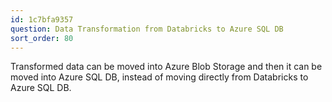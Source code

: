 ```yaml
---
id: 1c7bfa9357
question: Data Transformation from Databricks to Azure SQL DB
sort_order: 80
---
```


Transformed data can be moved into Azure Blob Storage and then it can be moved into Azure SQL DB, instead of moving directly from Databricks to Azure SQL DB.